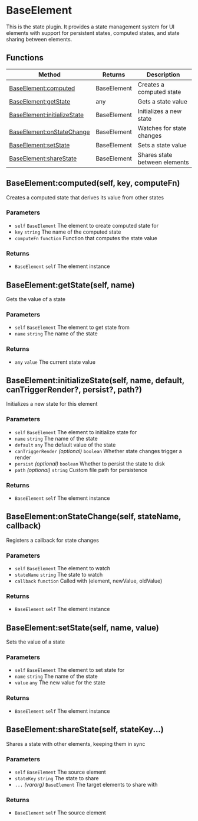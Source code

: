 # BaseElement
This is the state plugin. It provides a state management system for UI elements with support for
persistent states, computed states, and state sharing between elements.

## Functions

|Method|Returns|Description|
|---|---|---|
|[BaseElement:computed](#BaseElement:computed)|BaseElement|Creates a computed state
|[BaseElement:getState](#BaseElement:getState)|any|Gets a state value
|[BaseElement:initializeState](#BaseElement:initializeState)|BaseElement|Initializes a new state
|[BaseElement:onStateChange](#BaseElement:onStateChange)|BaseElement|Watches for state changes
|[BaseElement:setState](#BaseElement:setState)|BaseElement|Sets a state value
|[BaseElement:shareState](#BaseElement:shareState)|BaseElement|Shares state between elements


## BaseElement:computed(self, key, computeFn)
Creates a computed state that derives its value from other states

### Parameters
* `self` `BaseElement` The element to create computed state for
* `key` `string` The name of the computed state
* `computeFn` `function` Function that computes the state value

### Returns
* `BaseElement` `self` The element instance

## BaseElement:getState(self, name)
Gets the value of a state

### Parameters
* `self` `BaseElement` The element to get state from
* `name` `string` The name of the state

### Returns
* `any` `value` The current state value

## BaseElement:initializeState(self, name, default, canTriggerRender?, persist?, path?)
Initializes a new state for this element

### Parameters
* `self` `BaseElement` The element to initialize state for
* `name` `string` The name of the state
* `default` `any` The default value of the state
* `canTriggerRender` *(optional)* `boolean` Whether state changes trigger a render
* `persist` *(optional)* `boolean` Whether to persist the state to disk
* `path` *(optional)* `string` Custom file path for persistence

### Returns
* `BaseElement` `self` The element instance

## BaseElement:onStateChange(self, stateName, callback)
Registers a callback for state changes

### Parameters
* `self` `BaseElement` The element to watch
* `stateName` `string` The state to watch
* `callback` `function` Called with (element, newValue, oldValue)

### Returns
* `BaseElement` `self` The element instance

## BaseElement:setState(self, name, value)
Sets the value of a state

### Parameters
* `self` `BaseElement` The element to set state for
* `name` `string` The name of the state
* `value` `any` The new value for the state

### Returns
* `BaseElement` `self` The element instance

## BaseElement:shareState(self, stateKey...)
Shares a state with other elements, keeping them in sync

### Parameters
* `self` `BaseElement` The source element
* `stateKey` `string` The state to share
* `...` *(vararg)* `BaseElement` The target elements to share with

### Returns
* `BaseElement` `self` The source element


